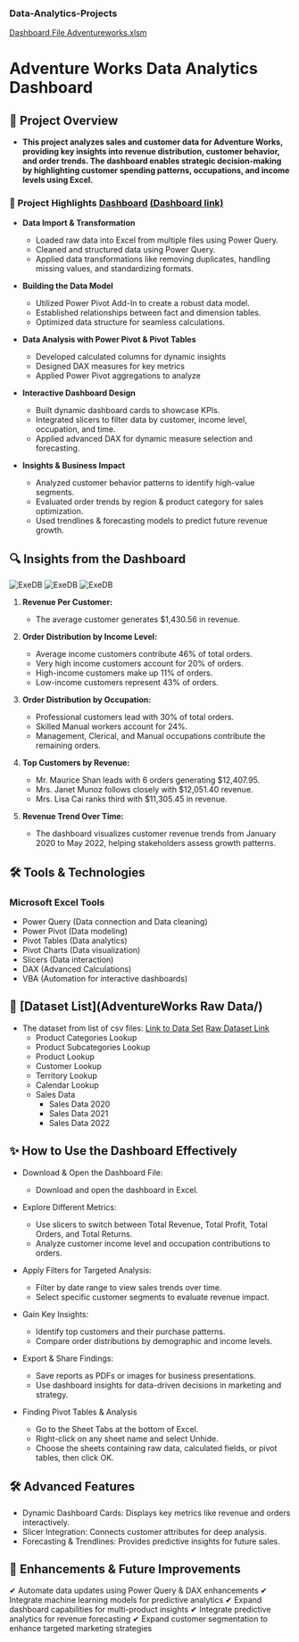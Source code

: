 ### Data-Analytics-Projects
[Dashboard File Adventureworks.xlsm](Adventureworks.xlsm)

# Adventure Works Data Analytics Dashboard
## 📌 Project Overview

- **This project analyzes sales and customer data for Adventure Works, providing key insights into revenue distribution, customer behavior, and order trends. The dashboard enables strategic decision-making by highlighting customer spending patterns, occupations, and income levels using Excel.**
  
### 🚀 Project Highlights [Dashboard](Adventureworks.xlsm) <a href="https://github.com/SubashBinu/Data-Analytics-Projects/blob/1b1d6aa311d9a2c33ca9f2fa73bacdd410f3e7fb/AdventureWorks.xlsm"> (Dashboard link)</a>

  -  **Data Import & Transformation**
      -  Loaded raw data into Excel from multiple files using Power Query.
      -  Cleaned and structured data using Power Query.
      -  Applied data transformations like removing duplicates, handling missing values, and standardizing formats.

  -  **Building the Data Model**
      -  Utilized Power Pivot Add-In to create a robust data model.
      -  Established relationships between fact and dimension tables.
      -  Optimized data structure for seamless calculations.

  -  **Data Analysis with Power Pivot & Pivot Tables**
      -  Developed calculated columns for dynamic insights 
      -  Designed DAX measures for key metrics
      -  Applied Power Pivot aggregations to analyze

  -  **Interactive Dashboard Design**
      -  Built dynamic dashboard cards to showcase KPIs.
      -  Integrated slicers to filter data by customer, income level, occupation, and time.
      -  Applied advanced DAX for dynamic measure selection and forecasting.

  -  **Insights & Business Impact**
      -  Analyzed customer behavior patterns to identify high-value segments.
      -  Evaluated order trends by region & product category for sales optimization.
      -  Used trendlines & forecasting models to predict future revenue growth.

## 🔍 Insights from the Dashboard

![ExeDB](Dashboard-Image/ExeDB) ![ExeDB](Dashboard-Image/ProDB) ![ExeDB](Dashboard-Image/CustDB)

1. **Revenue Per Customer:** 
    -  The average customer generates $1,430.56 in revenue.

2. **Order Distribution by Income Level:**
    -  Average income customers contribute 46% of total orders.
    -  Very high income customers account for 20% of orders.
    -  High-income customers make up 11% of orders.
    -  Low-income customers represent 43% of orders.

3. **Order Distribution by Occupation:** 
    -  Professional customers lead with 30% of total orders.
    -  Skilled Manual workers account for 24%.
    -  Management, Clerical, and Manual occupations contribute the remaining orders.

4. **Top Customers by Revenue:** 
    -  Mr. Maurice Shan leads with 6 orders generating $12,407.95.
    -  Mrs. Janet Munoz follows closely with $12,051.40 revenue.
    -  Mrs. Lisa Cai ranks third with $11,305.45 in revenue.

5. **Revenue Trend Over Time:** 
    -  The dashboard visualizes customer revenue trends from January 2020 to May 2022, helping stakeholders assess growth patterns.


## 🛠 Tools & Technologies

### Microsoft Excel Tools
  -  Power Query (Data connection and Data cleaning)
  -  Power Pivot (Data modeling)
  -  Pivot Tables (Data analytics)
  -  Pivot Charts (Data visualization)
  -  Slicers (Data interaction)
  -  DAX (Advanced Calculations)
  -  VBA (Automation for interactive dashboards)

## 📂 [Dataset List](AdventureWorks Raw Data/)

- The dataset from list of csv files: <a href="https://github.com/SubashBinu/Data-Analytics-Projects/tree/c113a47efa680ee73e516215ceff324d3c56ebb9/AdventureWorks%20Raw%20"> Link to Data Set</a>
[Raw Dataset Link](Adventureworks_Raw_Data/)
  -  Product Categories Lookup
  -  Product Subcategories Lookup
  -  Product Lookup
  -  Customer Lookup
  -  Territory Lookup
  -  Calendar Lookup
  -  Sales Data
        - Sales Data 2020
        - Sales Data 2021
        - Sales Data 2022

## ✨ How to Use the Dashboard Effectively
-  Download & Open the Dashboard File:

    -  Download and open the dashboard in Excel.

-  Explore Different Metrics:

    -  Use slicers to switch between Total Revenue, Total Profit, Total Orders, and Total Returns.
    -  Analyze customer income level and occupation contributions to orders.

-  Apply Filters for Targeted Analysis:

    -  Filter by date range to view sales trends over time.
    -  Select specific customer segments to evaluate revenue impact.

-  Gain Key Insights:

    -  Identify top customers and their purchase patterns.
    -  Compare order distributions by demographic and income levels.

-  Export & Share Findings:

    -  Save reports as PDFs or images for business presentations.
    -  Use dashboard insights for data-driven decisions in marketing and strategy.

-  Finding Pivot Tables & Analysis
    -  Go to the Sheet Tabs at the bottom of Excel.
    -  Right-click on any sheet name and select Unhide.
    -  Choose the sheets containing raw data, calculated fields, or pivot tables, then click OK.

## 🛠 Advanced Features
  -  Dynamic Dashboard Cards: Displays key metrics like revenue and orders interactively.
  -  Slicer Integration: Connects customer attributes for deep analysis.
  -  Forecasting & Trendlines: Provides predictive insights for future sales.

## 🚀 Enhancements & Future Improvements

✔ Automate data updates using Power Query & DAX enhancements 
✔ Integrate machine learning models for predictive analytics 
✔ Expand dashboard capabilities for multi-product insights 
✔ Integrate predictive analytics for revenue forecasting 
✔ Expand customer segmentation to enhance targeted marketing strategies 
